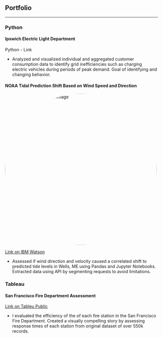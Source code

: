 ## Portfolio
---

### Python
#### Ipswich Electric Light Department 
Python - Link
-	Analyzed and visualized individual and aggregated customer consumption data to identify grid inefficiencies such as charging electric vehicles during periods of peak demand.  Goal of identifying and changing behavior.


#### NOAA Tidal Prediction Shift Based on Wind Speed and Direction
<img src="https://oceanodyssey.github.io/Portfolio/images/NOAA-Capture.png"
   alt="NOAA Tidal Prediction image"
   height="auto" width="500"
   style="border-radius:50%"></a>
     
[Link on IBM Watson](https://dataplatform.cloud.ibm.com/analytics/notebooks/v2/9784097b-bd56-4948-b996-e6067ff7b866/view?access_token=e1701b9f5fbc71fef0da09e1600440fa8f50ae745022fa09a7af98a3dc12c96c)
- Assessed if wind direction and velocity caused a correlated shift to predicted tide levels in Wells, ME using Pandas and Jupyter Notebooks.  Extracted data using API by segmenting requests to avoid limitations.

### Tableau
#### San Francisco Fire Department Assessment
[Link on Tableu Public](https://public.tableau.com/profile/chrisg#!/vizhome/SanFranciscoFireDepartmentAssessment/SanFranciscoFireDepartmentAssessment)
- I evaluated the efficiency of the of each fire station in the San Francisco Fire Department.  Created a visually compelling story by assessing response times of each station from original dataset of over 550k records.
